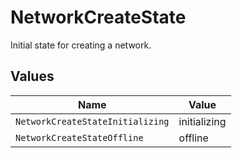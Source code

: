 # NetworkCreateState

Initial state for creating a network.


## Values

| Name                             | Value                            |
| -------------------------------- | -------------------------------- |
| `NetworkCreateStateInitializing` | initializing                     |
| `NetworkCreateStateOffline`      | offline                          |